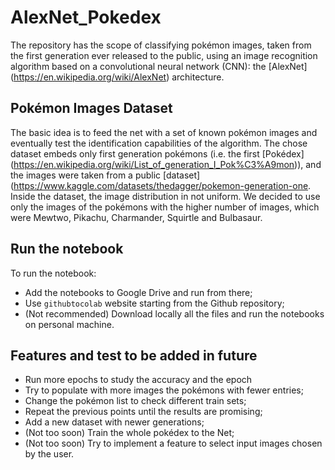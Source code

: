 # AlexNet_Pokedex
The repository has the scope of classifying pokémon images, taken from the first generation ever released to the public, using an image recognition algorithm based on a convolutional neural network (CNN): the [AlexNet] (https://en.wikipedia.org/wiki/AlexNet) architecture.

## Pokémon Images Dataset
The basic idea is to feed the net with a set of known pokémon images and eventually test the identification capabilities of the algorithm. The chose dataset embeds only first generation pokémons (i.e. the first [Pokédex] (https://en.wikipedia.org/wiki/List_of_generation_I_Pok%C3%A9mon)), and the images were taken from a public [dataset] (https://www.kaggle.com/datasets/thedagger/pokemon-generation-one. Inside the dataset, the image distribution in not uniform. We decided to use only the images of the pokémons with the higher number of images, which were Mewtwo, Pikachu, Charmander, Squirtle and Bulbasaur. 

## Run the notebook
To run the notebook:
- Add the notebooks to Google Drive and run from there;
- Use `githubtocolab` website starting from the Github repository;
- (Not recommended) Download locally all the files and run the notebooks on personal machine. 

## Features and test to be added in future

- Run more epochs to study the accuracy and the epoch 
- Try to populate with more images the pokémons with fewer entries;
- Change the pokémon list to check different train sets;
- Repeat the previous points until the results are promising;  
- Add a new dataset with newer generations;
- (Not too soon) Train the whole pokédex to the Net;
- (Not too soon) Try to implement a feature to select input images chosen by the user.